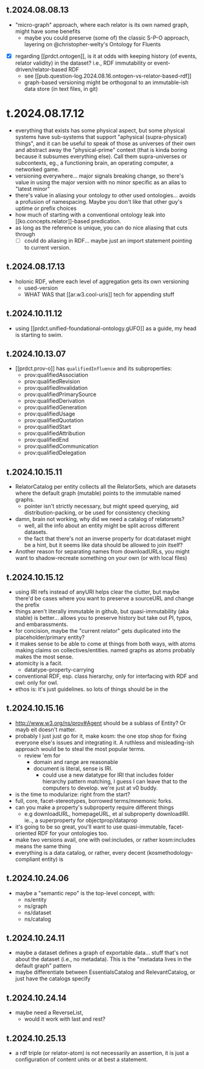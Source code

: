 
## t.2024.08.08.13

- "micro-graph" approach, where each relator is its own named graph, might have some benefits
  - maybe you could preserve (some of) the classic S-P-O approach, layering on @christopher-welty's Ontology for Fluents


- [x] regarding [[prdct.ontogen]], is it at odds with keeping history (of events, relator validity) in the dataset? i.e., RDF immutability or event-driven/relator-based RDF 
  - see [[pub.question-log.2024.08.16.ontogen-vs-relator-based-rdf]]
  - graph-based versioning might be orthogonal to an immutable-ish data store (in text files, in git)

# t.2024.08.17.12

- everything that exists has some physical aspect, but some physical systems have sub-systems that support "aphysical (supra-physical) things", and it can be useful to speak of those as universes of their own and abstract away the "physical-prime" context (that is kinda boring because it subsumes everything else). Call them supra-universes or subcontexts, eg., a functioning brain, an operating computer, a networked game.
- versioning everywhere... major signals breaking change, so there's value in using the major version with no minor specific as an alias to "latest minor"
- there's value in aliasing your ontology to other used ontologies... avoids a profusion of namespacing. Maybe you don't like that other guy's uptime or prefix choices
- how much of starting with a conventional ontology leak into [[ko.concepts.relator]]-based predication. 
- as long as the reference is unique, you can do nice aliasing that cuts through 
  - [ ] could do aliasing in RDF... maybe just an import statement pointing to current version.

## t.2024.08.17.13

- holonic RDF, where each level of aggregation gets its own versioning
  - used-version
  - WHAT WAS that [[ar.w3.cool-uris]] tech for appending stuff

## t.2024.10.11.12

- using [[prdct.unified-foundational-ontology.gUFO]] as a guide, my head is starting to swim.  

## t.2024.10.13.07

- [[prdct.prov-o]] has `qualifiedInfluence` and its subproperties:
  - prov:qualifiedAssociation
  - prov:qualifiedRevision
  - prov:qualifiedInvalidation
  - prov:qualifiedPrimarySource
  - prov:qualifiedDerivation
  - prov:qualifiedGeneration
  - prov:qualifiedUsage
  - prov:qualifiedQuotation
  - prov:qualifiedStart
  - prov:qualifiedAttribution
  - prov:qualifiedEnd
  - prov:qualifiedCommunication
  - prov:qualifiedDelegation


## t.2024.10.15.11

- RelatorCatalog per entity collects all the RelatorSets, which are datasets where the default graph (mutable) points to the immutable named graphs. 
  - pointer isn't strictly necessary, but might speed querying, aid distribution-packing, or be used for consistency checking
- damn, brain not working, why did we need a catalog of relatorsets?
  - well, all the info about an entity might be split across different datasets. 
  - the fact that there's not an inverse property for dcat:dataset might be a hint, but it seems like data should be allowed to join itself? 
- Another reason for separating names from downloadURLs, you might want to shadow-recreate something on your own (or with local files)

## t.2024.10.15.12

- using IRI refs instead of anyURI helps clear the clutter, but maybe there'd be cases where you want to preserve a sourceURL and change the prefix
- things aren't literally immutable in github, but quasi-immutability (aka stable) is better... allows you to preserve history but take out PI, typos, and embarassments.
- for concision, maybe the "current relator" gets duplicated into the placeholder/primary entity?
- it makes sense to be able to come at things from both ways, with atoms making claims on collectives/entities. named graphs as atoms probably makes the most sense.
- atomicity is a facit.
  - datatype-property-carrying
- conventional RDF, esp. class hierarchy, only for interfacing with RDF and owl: only for owl.
- ethos is: it's just guidelines. so lots of things should be in the 

## t.2024.10.15.16

- http://www.w3.org/ns/prov#Agent should be a sublass of Entity? Or mayb eit doesn't matter. 
- probably I just just go for it, make kosm: the one stop shop for fixing everyone else's issues and integrating it. A ruthless and misleading-ish approach would be to steal the most popular terms.
  - review 'em for
    - domain and range are reasonable
    - document is literal, sense is IRI.
      - could use a new datatype for IRI that includes folder hierarchy pattern matching, I guess I can leave that to the computers to develop. we're just at v0 buddy.
- is the time to modularize: right from the start?
- full, core, facet-stereotypes, borrowed terms/mnemonic forks.
- can you make a property's subproperty require different things
  - e.g downloadURL, homepageURL, et al subproperty downloadIRI. ie.., a superproperty for objectprop/dataprop
- it's going to be so great, you'll want to use quasi-immutable, facet-oriented RDF for your ontologies too.
- make two versions avail, one with owl:includes, or rather kosm:includes means the same thing 
- everything is a data catalog, or rather, every decent (kosmethodology-compliant entity) is


## t.2024.10.24.06

- maybe a "semantic repo" is the top-level concept, with:
  - ns/entity
  - ns/graph
  - ns/dataset
  - ns/catalog

## t.2024.10.24.11

- maybe a dataset defines a graph of exportable data... stuff that's not about the dataset (i.e., no metadata). This is the "metadata lives in the default graph" pattern
- maybe differentiate between EssentialsCatalog and RelevantCatalog, or just have the catalogs specify 

## t.2024.10.24.14

- maybe need a ReverseList, 
  - would it work with last and rest?

## t.2024.10.25.13

- a rdf triple (or relator-atom) is not necessarily an assertion, it is just a configuration of content units or at best a statement. 